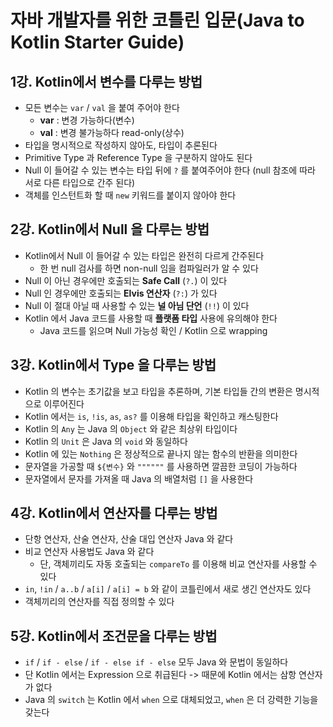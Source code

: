 # 자바 개발자를 위한 코틀린 입문(Java to Kotlin Starter Guide)

## 1강. Kotlin에서 변수를 다루는 방법
- 모든 변수는 `var` / `val` 을 붙여 주어야 한다
  - **var** : 변경 가능하다(변수)
  - **val** : 변경 불가능하다 read-only(상수)
- 타입을 명시적으로 작성하지 않아도, 타입이 추론된다
- Primitive Type 과 Reference Type 을 구분하지 않아도 된다
- Null 이 들어갈 수 있는 변수는 타입 뒤에 `?` 를 붙여주어야 한다 (null 참조에 따라 서로 다른 타입으로 간주 된다)
- 객체를 인스턴트화 할 때 `new` 키워드를 붙이지 않아야 한다

## 2강. Kotlin에서 Null 을 다루는 방법
- Kotlin에서 Null 이 들어갈 수 있는 타입은 완전히 다르게 간주된다
  - 한 번 null 검사를 하면 non-null 임을 컴파일러가 알 수 있다
- Null 이 아닌 경우에만 호출되는 **Safe Call** (`?.`) 이 있다
- Null 인 경우에만 호출되는 **Elvis 연산자** (`?:`) 가 있다
- Null 이 절대 아닐 때 사용할 수 있는 **널 아님 단언** (`!!`) 이 있다
- Kotlin 에서 Java 코드를 사용할 때 **플랫폼 타입** 사용에 유의해야 한다
  - Java 코드를 읽으며 Null 가능성 확인 / Kotlin 으로 wrapping

## 3강. Kotlin에서 Type 을 다루는 방법
- Kotlin 의 변수는 초기값을 보고 타입을 추론하며, 기본 타입들 간의 변환은 명시적으로 이루어진다
- Kotlin 에서는 `is`, `!is`, `as`, `as?` 를 이용해 타입을 확인하고 캐스팅한다
- Kotlin 의 `Any` 는 Java 의 `Object` 와 같은 최상위 타입이다
- Kotlin 의 `Unit` 은 Java 의 `void` 와 동일하다
- Kotlin 에 있는 `Nothing` 은 정상적으로 끝나지 않는 함수의 반환을 의미한다
- 문자열을 가공할 때 `${변수}` 와 `""""""` 를 사용하면 깔끔한 코딩이 가능하다
- 문자열에서 문자를 가져올 때 Java 의 배열처럼 `[]` 을 사용한다

## 4강. Kotlin에서 연산자를 다루는 방법
- 단항 연산자, 산술 연산자, 산술 대입 연산자 Java 와 같다
- 비교 연산자 사용법도 Java 와 같다
  - 단, 객체끼리도 자동 호출되는 `compareTo` 를 이용해 비교 연산자를 사용할 수 있다
- `in`, `!in` / `a..b` / `a[i]` / `a[i] = b` 와 같이 코틀린에서 새로 생긴 연산자도 있다
- 객체끼리의 연산자를 직접 정의할 수 있다

## 5강. Kotlin에서 조건문을 다루는 방법
- `if` / `if - else` / `if - else if - else` 모두 Java 와 문법이 동일하다
- 단 Kotlin 에서는 Expression 으로 취급된다 -> 때문에 Kotlin 에서는 삼항 연산자가 없다
- Java 의 `switch` 는 Kotlin 에서 `when` 으로 대체되었고, `when` 은 더 강력한 기능을 갖는다
